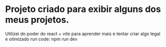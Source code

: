 
# Projeto criado para exibir alguns dos meus projetos.

Utilizei do poder do react + vite para aprender mais e tentar criar algo legal e otimizado
run code: npm run dev
